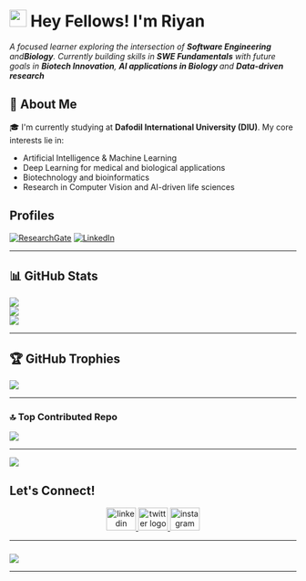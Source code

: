 <h1><img src="https://emojis.slackmojis.com/emojis/images/1531849430/4246/blob-sunglasses.gif?1531849430" width="30"/> Hey Fellows! I'm Riyan</h1>

<p align="left">
  <em>
    A focused learner exploring the intersection of <strong>Software Engineering</strong> and<strong>Biology</strong>. Currently building skills in <strong>SWE Fundamentals</strong> with future goals in <strong>Biotech Innovation</strong>, <strong>AI applications in Biology </strong>and <strong>Data-driven research</strong>
  </em>
</p>



## 💫 About Me

🎓 I'm currently studying at **Dafodil International University (DIU)**. My core interests lie in:
- Artificial Intelligence & Machine Learning
- Deep Learning for medical and biological applications
- Biotechnology and bioinformatics
- Research in Computer Vision and AI-driven life sciences

## Profiles

[![ResearchGate](https://img.shields.io/badge/Research_Gate-00CCBB.svg?&style=for-the-badge&logo=ResearchGate&logoColor=white)](https://www.researchgate.net/profile/shariduzzaman)
[![LinkedIn](https://img.shields.io/badge/LinkedIn-0077B5?style=for-the-badge&logo=linkedin&logoColor=white)](https://linkedin.com/in/shariduzzaman)

---

## 📊 GitHub Stats

![](https://github-readme-stats.vercel.app/api?username=shariduzzaman&theme=gruvbox_light&hide_border=false&include_all_commits=false&count_private=true)<br/>
![](https://github-readme-streak-stats.herokuapp.com/?user=shariduzzaman&theme=gruvbox_light&hide_border=false)<br/>
![](https://github-readme-stats.vercel.app/api/top-langs/?username=shariduzzaman&theme=gruvbox_light&hide_border=false&layout=compact)

---

## 🏆 GitHub Trophies
![](https://github-profile-trophy.vercel.app/?username=shariduzzaman&theme=gruvbox_light&no-frame=false&no-bg=true&margin-w=4)

---

### 🔝 Top Contributed Repo
![](https://github-contributor-stats.vercel.app/api?username=shariduzzaman&limit=5&theme=gruvbox_light&combine_all_yearly_contributions=true)

---
[![](https://visitcount.itsvg.in/api?id=shariduzzaman&icon=0&color=3)](https://visitcount.itsvg.in)

## Let's Connect!

<div align="center">
  <a href="https://www.linkedin.com/in/shariduzzamanriyan" target="_blank">
    <img src="https://raw.githubusercontent.com/maurodesouza/profile-readme-generator/master/src/assets/icons/social/linkedin/default.svg" width="52" height="40" alt="linkedin logo" />
  </a>
  <a href="https://x.com/shariduzzaman" target="_blank">
    <img src="https://raw.githubusercontent.com/maurodesouza/profile-readme-generator/master/src/assets/icons/social/twitter/default.svg" width="52" height="40" alt="twitter logo" />
  </a>
  <a href="https://www.instagram.com/shariduzzaman" target="_blank">
    <img src="https://raw.githubusercontent.com/maurodesouza/profile-readme-generator/master/src/assets/icons/social/instagram/default.svg" width="52" height="40" alt="instagram logo" />
  </a>
</div>

---

### 
![](https://quotes-github-readme.vercel.app/api?type=horizontal&theme=radical)

---


<!--
**shariduzzaman/shariduzzaman** is a ✨ _special_ ✨ repository because its `README.md` (this file) appears on your GitHub profile.

Here are some ideas to get you started:

- 🔭 I’m currently working on ...
- 🌱 I’m currently learning ...
- 👯 I’m looking to collaborate on ...
- 🤔 I’m looking for help with ...
- 💬 Ask me about ...
- 📫 How to reach me: ...
- 😄 Pronouns: ...
- ⚡ Fun fact: ...
-->
